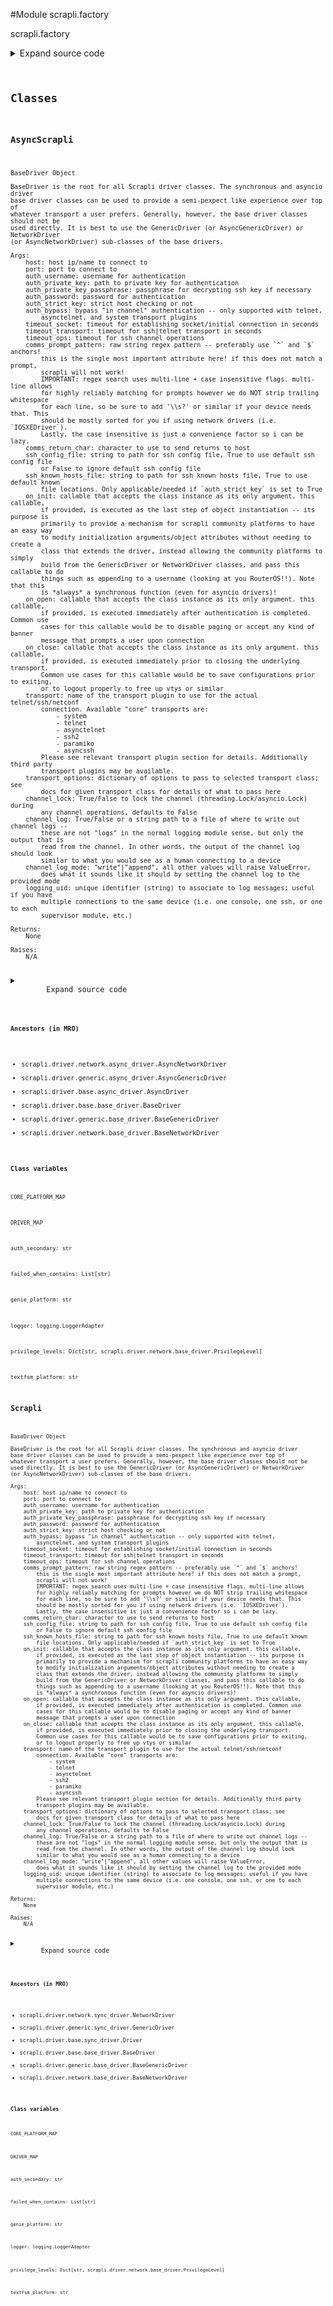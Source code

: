 <link rel="preload stylesheet" as="style" href="https://cdnjs.cloudflare.com/ajax/libs/10up-sanitize.css/11.0.1/sanitize.min.css" integrity="sha256-PK9q560IAAa6WVRRh76LtCaI8pjTJ2z11v0miyNNjrs=" crossorigin>
<link rel="preload stylesheet" as="style" href="https://cdnjs.cloudflare.com/ajax/libs/10up-sanitize.css/11.0.1/typography.min.css" integrity="sha256-7l/o7C8jubJiy74VsKTidCy1yBkRtiUGbVkYBylBqUg=" crossorigin>
<link rel="stylesheet preload" as="style" href="https://cdnjs.cloudflare.com/ajax/libs/highlight.js/10.1.1/styles/github.min.css" crossorigin>
<script defer src="https://cdnjs.cloudflare.com/ajax/libs/highlight.js/10.1.1/highlight.min.js" integrity="sha256-Uv3H6lx7dJmRfRvH8TH6kJD1TSK1aFcwgx+mdg3epi8=" crossorigin></script>
<script>window.addEventListener('DOMContentLoaded', () => hljs.initHighlighting())</script>















#Module scrapli.factory

scrapli.factory

<details class="source">
    <summary>
        <span>Expand source code</span>
    </summary>
    <pre>
        <code class="python">
"""scrapli.factory"""
import importlib
from copy import deepcopy
from io import BytesIO
from typing import Any, Callable, Dict, List, Optional, Tuple, Type, Union, cast

from scrapli.driver import AsyncGenericDriver, AsyncNetworkDriver, GenericDriver, NetworkDriver
from scrapli.driver.core import (
    AsyncEOSDriver,
    AsyncIOSXEDriver,
    AsyncIOSXRDriver,
    AsyncJunosDriver,
    AsyncNXOSDriver,
    EOSDriver,
    IOSXEDriver,
    IOSXRDriver,
    JunosDriver,
    NXOSDriver,
)
from scrapli.driver.network.base_driver import PrivilegeLevel
from scrapli.exceptions import (
    ScrapliException,
    ScrapliModuleNotFound,
    ScrapliTypeError,
    ScrapliValueError,
)
from scrapli.helper import format_user_warning
from scrapli.logging import logger
from scrapli.transport import ASYNCIO_TRANSPORTS


def _build_provided_kwargs_dict(  # pylint: disable=R0914
    host: str,
    privilege_levels: Optional[Dict[str, PrivilegeLevel]],
    default_desired_privilege_level: Optional[str],
    port: Optional[int],
    auth_username: Optional[str],
    auth_password: Optional[str],
    auth_private_key: Optional[str],
    auth_private_key_passphrase: Optional[str],
    auth_strict_key: Optional[bool],
    auth_bypass: Optional[bool],
    timeout_socket: Optional[float],
    timeout_transport: Optional[float],
    timeout_ops: Optional[float],
    comms_return_char: Optional[str],
    ssh_config_file: Optional[Union[str, bool]],
    ssh_known_hosts_file: Optional[Union[str, bool]],
    on_init: Optional[Callable[..., Any]],
    on_open: Optional[Callable[..., Any]],
    on_close: Optional[Callable[..., Any]],
    transport: Optional[str],
    transport_options: Optional[Dict[str, Any]],
    channel_log: Optional[Union[str, bool, BytesIO]],
    channel_log_mode: Optional[str],
    channel_lock: Optional[bool],
    logging_uid: Optional[str],
    auth_secondary: Optional[str],
    failed_when_contains: Optional[List[str]],
    textfsm_platform: Optional[str],
    genie_platform: Optional[str],
    **kwargs: Dict[Any, Any],
) -> Dict[str, Any]:
    r"""
    Build arguments dict based on provided inputs

    This function builds the dict of keyword args to unpack and send to the driver -- in the factory
    context this also needs to convert the arguments that have defaults that evaluate to False (i.e
    ssh_config_file which defaults to False) from None which is their default in the factory, back
    to their normal default if they are still None -OR- to whatever the user provided.

    # noqa: DAR101

    Args:
        N/A

    Returns:
        dict: dictionary with user args merged with the appropriate default options

    Raises:
        N/A

    """
    # dict of all args coming from the factories
    _provided_args: Dict[str, Any] = {
        "host": host,
        "privilege_levels": privilege_levels,
        "default_desired_privilege_level": default_desired_privilege_level,
        "port": port,
        "auth_username": auth_username,
        "auth_password": auth_password,
        "auth_private_key": auth_private_key,
        "auth_private_key_passphrase": auth_private_key_passphrase,
        "auth_strict_key": auth_strict_key,
        "auth_bypass": auth_bypass,
        "timeout_socket": timeout_socket,
        "timeout_transport": timeout_transport,
        "timeout_ops": timeout_ops,
        "comms_return_char": comms_return_char,
        "ssh_config_file": ssh_config_file,
        "ssh_known_hosts_file": ssh_known_hosts_file,
        "on_init": on_init,
        "on_open": on_open,
        "on_close": on_close,
        "transport": transport,
        "transport_options": transport_options,
        "channel_log": channel_log,
        "channel_log_mode": channel_log_mode,
        "channel_lock": channel_lock,
        "logging_uid": logging_uid,
        "auth_secondary": auth_secondary,
        "failed_when_contains": failed_when_contains,
        "textfsm_platform": textfsm_platform,
        "genie_platform": genie_platform,
    }

    # add back in the None/False args
    _provided_args = {key: value for key, value in _provided_args.items() if value is not None}

    # merge in any kwargs that maybe need to get passed down
    all_provided_args = {**_provided_args, **kwargs}
    return all_provided_args


def _get_community_platform_details(community_platform_name: str) -> Dict[str, Any]:
    """
    Fetch community platform details

    Args:
        community_platform_name: name of community

    Returns:
        platform_details: dict of details about community platform from scrapli_community library

    Raises:
        ScrapliModuleNotFound: if scrapli_community is not importable
        ScrapliModuleNotFound: if provided community_platform_name package is not importable
        ScrapliException: if community platform is missing "SCRAPLI_PLATFORM" attribute

    """
    try:
        importlib.import_module(name="scrapli_community")
    except ModuleNotFoundError as exc:
        title = "Module not found!"
        message = (
            "Scrapli Community package is not installed!\n"
            "To resolve this issue, install the transport plugin. You can do this in one of "
            "the following ways:\n"
            "1: 'pip install -r requirements-community.txt'\n"
            "2: 'pip install scrapli[community]'"
        )
        warning = format_user_warning(title=title, message=message)
        raise ScrapliModuleNotFound(warning) from exc

    try:
        # replace any underscores in platform name with "."; should support any future platforms
        # that dont have "child" os types -- i.e. just "cisco" instead of "cisco_iosxe"
        scrapli_community_platform = importlib.import_module(
            name=f"scrapli_community.{community_platform_name.replace('_', '.')}"
        )
    except ModuleNotFoundError as exc:
        title = "Module not found!"
        message = (
            f"Scrapli Community platform '{community_platform_name}` not found!\n"
            "To resolve this issue, ensure you have the correct platform name, and that a scrapli "
            " community platform of that name exists!"
        )
        warning = format_user_warning(title=title, message=message)
        raise ScrapliModuleNotFound(warning) from exc

    platform_details_original = getattr(scrapli_community_platform, "SCRAPLI_PLATFORM", {})
    if not platform_details_original:
        msg = "Community platform missing required attribute `SCRAPLI_PLATFORM`"
        raise ScrapliException(msg)
    platform_details: Dict[str, Any] = deepcopy(platform_details_original)
    return platform_details


def _get_driver_kwargs(
    platform_details: Dict[str, Any], variant: Optional[str], _async: bool = False
) -> Dict[str, Any]:
    """
    Parent get driver method

    Args:
        platform_details: dict of details about community platform from scrapli_community library
        variant: optional name of variant of community platform
        _async: True/False this is for an asyncio transport driver

    Returns:
        final_platform_kwargs: dict of final driver kwargs

    Raises:
        N/A

    """
    platform_kwargs = platform_details["defaults"]

    if variant:
        variant_kwargs = platform_details["variants"][variant]
        final_platform_kwargs = {**platform_kwargs, **variant_kwargs}
    else:
        final_platform_kwargs = platform_kwargs

    if not _async:
        # remove unnecessary asyncio things
        final_platform_kwargs.pop("async_on_open")
        final_platform_kwargs.pop("async_on_close")
        # rename sync_on_(open|close) keys to just "on_open"/"on_close"
        final_platform_kwargs["on_open"] = final_platform_kwargs.pop("sync_on_open")
        final_platform_kwargs["on_close"] = final_platform_kwargs.pop("sync_on_close")
    else:
        # remove unnecessary sync things
        final_platform_kwargs.pop("sync_on_open")
        final_platform_kwargs.pop("sync_on_close")
        # rename sync_on_(open|close) keys to just "on_open"/"on_close"
        final_platform_kwargs["on_open"] = final_platform_kwargs.pop("async_on_open")
        final_platform_kwargs["on_close"] = final_platform_kwargs.pop("async_on_close")

    return final_platform_kwargs


class Scrapli(NetworkDriver):
    CORE_PLATFORM_MAP = {
        "arista_eos": EOSDriver,
        "cisco_iosxe": IOSXEDriver,
        "cisco_iosxr": IOSXRDriver,
        "cisco_nxos": NXOSDriver,
        "juniper_junos": JunosDriver,
    }
    DRIVER_MAP = {"network": NetworkDriver, "generic": GenericDriver}

    @classmethod
    def _get_driver_class(
        cls, platform_details: Dict[str, Any], variant: Optional[str]
    ) -> Union[Type[NetworkDriver], Type[GenericDriver]]:
        """
        Fetch community driver class based on platform details

        Args:
            platform_details: dict of details about community platform from scrapli_community
                library
            variant: optional name of variant of community platform

        Returns:
            NetworkDriver: final driver class

        Raises:
            N/A

        """
        final_driver: Union[
            Type[NetworkDriver],
            Type[GenericDriver],
        ]

        if variant and platform_details["variants"][variant].get("driver_type"):
            variant_driver_data = platform_details["variants"][variant].pop("driver_type")
            final_driver = variant_driver_data["sync"]
            return final_driver

        if isinstance(platform_details["driver_type"], str):
            driver_type = platform_details["driver_type"]
            standard_final_driver = cls.DRIVER_MAP.get(driver_type, None)
            if standard_final_driver:
                return standard_final_driver

        final_driver = platform_details["driver_type"]["sync"]
        return final_driver

    @classmethod
    def _get_community_driver(
        cls, community_platform_name: str, variant: Optional[str]
    ) -> Tuple[Union[Type[NetworkDriver], Type[GenericDriver]], Dict[str, Any]]:
        """
        Get community driver

        Args:
            community_platform_name: name of community
            variant: optional name of variant of community platform

        Returns:
            NetworkDriver: final driver class

        Raises:
            N/A

        """
        platform_details = _get_community_platform_details(
            community_platform_name=community_platform_name
        )

        final_driver = cls._get_driver_class(platform_details=platform_details, variant=variant)
        final_platform_kwargs = _get_driver_kwargs(
            platform_details=platform_details, variant=variant, _async=False
        )

        return final_driver, final_platform_kwargs

    @classmethod
    def _get_driver(
        cls, platform: str, variant: Optional[str]
    ) -> Tuple[Union[Type[NetworkDriver], Type[GenericDriver]], Dict[str, Any]]:
        """
        Parent get driver method for sync Scrapli

        Args:
            platform: name of target platform; i.e. `cisco_iosxe`, `arista_eos`, etc.
            variant: name of the target platform variant

        Returns:
            NetworkDriver: final driver class; generally NetworkDriver, but for some community
                platforms could be GenericDriver, also returns any additional kwargs comming from
                the community platform (if any)

        Raises:
            N/A

        """
        additional_kwargs: Dict[str, Any] = {}
        final_driver: Union[Type[GenericDriver], Type[NetworkDriver]]

        if platform in cls.CORE_PLATFORM_MAP:
            final_driver = cls.CORE_PLATFORM_MAP[platform]
            msg = f"Driver '{final_driver}' selected from scrapli core drivers"
        else:
            final_driver, additional_kwargs = cls._get_community_driver(
                community_platform_name=platform, variant=variant
            )
            msg = (
                f"Driver '{final_driver}' selected from scrapli community platforms, with the "
                f"following platform arguments: '{additional_kwargs}'"
            )

        logger.info(msg)
        return final_driver, additional_kwargs

    def __new__(  # pylint: disable=R0914
        cls,
        platform: str,
        host: str,
        privilege_levels: Optional[Dict[str, PrivilegeLevel]] = None,
        default_desired_privilege_level: Optional[str] = None,
        port: Optional[int] = None,
        auth_username: Optional[str] = None,
        auth_password: Optional[str] = None,
        auth_private_key: Optional[str] = None,
        auth_private_key_passphrase: Optional[str] = None,
        auth_strict_key: Optional[bool] = None,
        auth_bypass: Optional[bool] = None,
        timeout_socket: Optional[float] = None,
        timeout_transport: Optional[float] = None,
        timeout_ops: Optional[float] = None,
        comms_return_char: Optional[str] = None,
        ssh_config_file: Optional[Union[str, bool]] = None,
        ssh_known_hosts_file: Optional[Union[str, bool]] = None,
        on_init: Optional[Callable[..., Any]] = None,
        on_open: Optional[Callable[..., Any]] = None,
        on_close: Optional[Callable[..., Any]] = None,
        transport: Optional[str] = None,
        transport_options: Optional[Dict[str, Any]] = None,
        channel_log: Optional[Union[str, bool, BytesIO]] = None,
        channel_lock: Optional[bool] = None,
        channel_log_mode: Optional[str] = None,
        logging_uid: Optional[str] = None,
        auth_secondary: Optional[str] = None,
        failed_when_contains: Optional[List[str]] = None,
        textfsm_platform: Optional[str] = None,
        genie_platform: Optional[str] = None,
        variant: Optional[str] = None,
        **kwargs: Dict[Any, Any],
    ) -> "Scrapli":
        r"""
        Scrapli Factory method for synchronous drivers

        Args:
            platform: name of the scrapli platform to return a connection object for; should be
                one of the "core" platforms or a valid community platform name
            host: host ip/name to connect to
            port: port to connect to
            auth_username: username for authentication
            auth_private_key: path to private key for authentication
            auth_private_key_passphrase: passphrase for decrypting ssh key if necessary
            auth_password: password for authentication
            auth_strict_key: strict host checking or not
            auth_bypass: bypass "in channel" authentication -- only supported with telnet,
                asynctelnet, and system transport plugins
            timeout_socket: timeout for establishing socket/initial connection in seconds
            timeout_transport: timeout for ssh|telnet transport in seconds
            timeout_ops: timeout for ssh channel operations
            comms_return_char: character to use to send returns to host
            ssh_config_file: string to path for ssh config file, True to use default ssh config file
                or False to ignore default ssh config file
            ssh_known_hosts_file: string to path for ssh known hosts file, True to use default known
                file locations. Only applicable/needed if `auth_strict_key` is set to True
            on_init: callable that accepts the class instance as its only argument. this callable,
                if provided, is executed as the last step of object instantiation -- its purpose is
                primarily to provide a mechanism for scrapli community platforms to have an easy way
                to modify initialization arguments/object attributes without needing to create a
                class that extends the driver, instead allowing the community platforms to simply
                build from the GenericDriver or NetworkDriver classes, and pass this callable to do
                things such as appending to a username (looking at you RouterOS!!). Note that this
                is *always* a synchronous function (even for asyncio drivers)!
            on_open: callable that accepts the class instance as its only argument. this callable,
                if provided, is executed immediately after authentication is completed. Common use
                cases for this callable would be to disable paging or accept any kind of banner
                message that prompts a user upon connection
            on_close: callable that accepts the class instance as its only argument. this callable,
                if provided, is executed immediately prior to closing the underlying transport.
                Common use cases for this callable would be to save configurations prior to exiting,
                or to logout properly to free up vtys or similar
            transport: name of the transport plugin to use for the actual telnet/ssh/netconf
                connection. Available "core" transports are:
                    - system
                    - telnet
                    - asynctelnet
                    - ssh2
                    - paramiko
                    - asyncssh
                Please see relevant transport plugin section for details. Additionally third party
                transport plugins may be available.
            transport_options: dictionary of options to pass to selected transport class; see
                docs for given transport class for details of what to pass here
            channel_lock: True/False to lock the channel (threading.Lock/asyncio.Lock) during
                any channel operations, defaults to False
            channel_log: True/False or a string path to a file of where to write out channel logs --
                these are not "logs" in the normal logging module sense, but only the output that is
                read from the channel. In other words, the output of the channel log should look
                similar to what you would see as a human connecting to a device
            channel_log_mode: "write"|"append", all other values will raise ValueError,
                does what it sounds like it should by setting the channel log to the provided mode
            logging_uid: unique identifier (string) to associate to log messages; useful if you have
                multiple connections to the same device (i.e. one console, one ssh, or one to each
                supervisor module, etc.)
            failed_when_contains: list of strings indicating command/config failure
            textfsm_platform: string to use to fetch ntc-templates templates for textfsm parsing
            genie_platform: string to use to fetch genie parser templates
            privilege_levels: optional user provided privilege levels, if left None will default to
                scrapli standard privilege levels
            default_desired_privilege_level: string of name of default desired priv, this is the
                priv level that is generally used to disable paging/set terminal width and things
                like that upon first login, and is also the priv level scrapli will try to acquire
                for normal "command" operations (`send_command`, `send_commands`)
            auth_secondary: password to use for secondary authentication (enable)
            failed_when_contains: List of strings that indicate a command/config has failed
            variant: name of the community platform variant if desired
            **kwargs: should be unused, but here to accept any additional kwargs from users

        Returns:
            final_driver: synchronous driver class for provided driver

        Raises:
            ScrapliValueError: if provided transport is asyncio
            ScrapliTypeError: if `platform` not in keyword arguments

        """
        logger.debug("Scrapli factory initialized")

        if transport in ASYNCIO_TRANSPORTS:
            raise ScrapliValueError("Use 'AsyncScrapli' if using an async transport!")

        if not isinstance(platform, str):
            raise ScrapliTypeError(f"Argument 'platform' must be 'str' got '{type(platform)}'")

        provided_kwargs = _build_provided_kwargs_dict(
            host=host,
            port=port,
            auth_username=auth_username,
            auth_password=auth_password,
            auth_private_key=auth_private_key,
            auth_private_key_passphrase=auth_private_key_passphrase,
            auth_strict_key=auth_strict_key,
            auth_bypass=auth_bypass,
            timeout_socket=timeout_socket,
            timeout_transport=timeout_transport,
            timeout_ops=timeout_ops,
            comms_return_char=comms_return_char,
            ssh_config_file=ssh_config_file,
            ssh_known_hosts_file=ssh_known_hosts_file,
            on_init=on_init,
            on_open=on_open,
            on_close=on_close,
            transport=transport,
            transport_options=transport_options,
            channel_log=channel_log,
            channel_log_mode=channel_log_mode,
            channel_lock=channel_lock,
            logging_uid=logging_uid,
            privilege_levels=privilege_levels,
            default_desired_privilege_level=default_desired_privilege_level,
            auth_secondary=auth_secondary,
            failed_when_contains=failed_when_contains,
            textfsm_platform=textfsm_platform,
            genie_platform=genie_platform,
            **kwargs,
        )

        final_driver, additional_kwargs = cls._get_driver(platform=platform, variant=variant)

        # at this point will need to merge the additional kwargs in (for community drivers),
        # ensure that kwargs passed by user supersede the ones coming from community platform
        if additional_kwargs:
            final_kwargs = {**additional_kwargs, **provided_kwargs}
        else:
            final_kwargs = provided_kwargs

        final_conn = final_driver(**final_kwargs)
        # cast the final conn to type Scrapli to appease mypy -- we know it will be a NetworkDriver
        # or GenericDriver, but thats ok =)
        final_conn = cast(Scrapli, final_conn)
        return final_conn


class AsyncScrapli(AsyncNetworkDriver):
    CORE_PLATFORM_MAP = {
        "arista_eos": AsyncEOSDriver,
        "cisco_iosxe": AsyncIOSXEDriver,
        "cisco_iosxr": AsyncIOSXRDriver,
        "cisco_nxos": AsyncNXOSDriver,
        "juniper_junos": AsyncJunosDriver,
    }
    DRIVER_MAP = {"network": AsyncNetworkDriver, "generic": AsyncGenericDriver}

    @classmethod
    def _get_driver_class(
        cls, platform_details: Dict[str, Any], variant: Optional[str]
    ) -> Union[Type[AsyncNetworkDriver], Type[AsyncGenericDriver]]:
        """
        Fetch community driver class based on platform details

        Args:
            platform_details: dict of details about community platform from scrapli_community
                library
            variant: optional name of variant of community platform

        Returns:
            NetworkDriver: final driver class

        Raises:
            N/A

        """
        final_driver: Union[
            Type[AsyncNetworkDriver],
            Type[AsyncGenericDriver],
        ]

        if variant and platform_details["variants"][variant].get("driver_type"):
            variant_driver_data = platform_details["variants"][variant].pop("driver_type")
            final_driver = variant_driver_data["async"]
            return final_driver

        if isinstance(platform_details["driver_type"], str):
            driver_type = platform_details["driver_type"]
            standard_final_driver = cls.DRIVER_MAP.get(driver_type, None)
            if standard_final_driver:
                return standard_final_driver

        final_driver = platform_details["driver_type"]["async"]
        return final_driver

    @classmethod
    def _get_community_driver(
        cls, community_platform_name: str, variant: Optional[str]
    ) -> Tuple[Union[Type[AsyncNetworkDriver], Type[AsyncGenericDriver]], Dict[str, Any]]:
        """
        Get community driver

        Args:
            community_platform_name: name of community
            variant: optional name of variant of community platform

        Returns:
            NetworkDriver: final driver class

        Raises:
            N/A

        """
        platform_details = _get_community_platform_details(
            community_platform_name=community_platform_name
        )

        final_driver = cls._get_driver_class(platform_details=platform_details, variant=variant)
        final_platform_kwargs = _get_driver_kwargs(
            platform_details=platform_details, variant=variant, _async=True
        )

        return final_driver, final_platform_kwargs

    @classmethod
    def _get_driver(
        cls, platform: str, variant: Optional[str]
    ) -> Tuple[Union[Type[AsyncNetworkDriver], Type[AsyncGenericDriver]], Dict[str, Any]]:
        """
        Parent get driver method for sync Scrapli

        Args:
            platform: name of target platform; i.e. `cisco_iosxe`, `arista_eos`, etc.
            variant: name of the target platform variant

        Returns:
            NetworkDriver: final driver class; generally NetworkDriver, but for some community
                platforms could be GenericDriver, also returns any additional kwargs comming from
                the community platform (if any)

        Raises:
            N/A

        """
        additional_kwargs: Dict[str, Any] = {}
        final_driver: Union[Type[AsyncGenericDriver], Type[AsyncNetworkDriver]]

        if platform in cls.CORE_PLATFORM_MAP:
            final_driver = cls.CORE_PLATFORM_MAP[platform]
            msg = f"Driver '{final_driver}' selected from scrapli core drivers"
        else:
            final_driver, additional_kwargs = cls._get_community_driver(
                community_platform_name=platform, variant=variant
            )
            msg = (
                f"Driver '{final_driver}' selected from scrapli community platforms, with the "
                f"following platform arguments: '{additional_kwargs}'"
            )

        logger.info(msg)
        return final_driver, additional_kwargs

    def __new__(  # pylint: disable=R0914
        cls,
        platform: str,
        host: str,
        privilege_levels: Optional[Dict[str, PrivilegeLevel]] = None,
        default_desired_privilege_level: Optional[str] = None,
        port: Optional[int] = None,
        auth_username: Optional[str] = None,
        auth_password: Optional[str] = None,
        auth_private_key: Optional[str] = None,
        auth_private_key_passphrase: Optional[str] = None,
        auth_strict_key: Optional[bool] = None,
        auth_bypass: Optional[bool] = None,
        timeout_socket: Optional[float] = None,
        timeout_transport: Optional[float] = None,
        timeout_ops: Optional[float] = None,
        comms_return_char: Optional[str] = None,
        ssh_config_file: Optional[Union[str, bool]] = None,
        ssh_known_hosts_file: Optional[Union[str, bool]] = None,
        on_init: Optional[Callable[..., Any]] = None,
        on_open: Optional[Callable[..., Any]] = None,
        on_close: Optional[Callable[..., Any]] = None,
        transport: Optional[str] = None,
        transport_options: Optional[Dict[str, Any]] = None,
        channel_log: Optional[Union[str, bool, BytesIO]] = None,
        channel_log_mode: Optional[str] = None,
        channel_lock: Optional[bool] = None,
        logging_uid: Optional[str] = None,
        auth_secondary: Optional[str] = None,
        failed_when_contains: Optional[List[str]] = None,
        textfsm_platform: Optional[str] = None,
        genie_platform: Optional[str] = None,
        variant: Optional[str] = None,
        **kwargs: Dict[Any, Any],
    ) -> "AsyncScrapli":
        r"""
        Scrapli Factory method for asynchronous drivers

        Args:
            platform: name of the scrapli platform to return a connection object for; should be
                one of the "core" platforms or a valid community platform name
            host: host ip/name to connect to
            port: port to connect to
            auth_username: username for authentication
            auth_private_key: path to private key for authentication
            auth_private_key_passphrase: passphrase for decrypting ssh key if necessary
            auth_password: password for authentication
            auth_strict_key: strict host checking or not
            auth_bypass: bypass "in channel" authentication -- only supported with telnet,
                asynctelnet, and system transport plugins
            timeout_socket: timeout for establishing socket/initial connection in seconds
            timeout_transport: timeout for ssh|telnet transport in seconds
            timeout_ops: timeout for ssh channel operations
            comms_return_char: character to use to send returns to host
            ssh_config_file: string to path for ssh config file, True to use default ssh config file
                or False to ignore default ssh config file
            ssh_known_hosts_file: string to path for ssh known hosts file, True to use default known
                file locations. Only applicable/needed if `auth_strict_key` is set to True
            on_init: callable that accepts the class instance as its only argument. this callable,
                if provided, is executed as the last step of object instantiation -- its purpose is
                primarily to provide a mechanism for scrapli community platforms to have an easy way
                to modify initialization arguments/object attributes without needing to create a
                class that extends the driver, instead allowing the community platforms to simply
                build from the GenericDriver or NetworkDriver classes, and pass this callable to do
                things such as appending to a username (looking at you RouterOS!!). Note that this
                is *always* a synchronous function (even for asyncio drivers)!
            on_open: callable that accepts the class instance as its only argument. this callable,
                if provided, is executed immediately after authentication is completed. Common use
                cases for this callable would be to disable paging or accept any kind of banner
                message that prompts a user upon connection
            on_close: callable that accepts the class instance as its only argument. this callable,
                if provided, is executed immediately prior to closing the underlying transport.
                Common use cases for this callable would be to save configurations prior to exiting,
                or to logout properly to free up vtys or similar
            transport: name of the transport plugin to use for the actual telnet/ssh/netconf
                connection. Available "core" transports are:
                    - system
                    - telnet
                    - asynctelnet
                    - ssh2
                    - paramiko
                    - asyncssh
                Please see relevant transport plugin section for details. Additionally third party
                transport plugins may be available.
            transport_options: dictionary of options to pass to selected transport class; see
                docs for given transport class for details of what to pass here
            channel_lock: True/False to lock the channel (threading.Lock/asyncio.Lock) during
                any channel operations, defaults to False
            channel_log: True/False or a string path to a file of where to write out channel logs --
                these are not "logs" in the normal logging module sense, but only the output that is
                read from the channel. In other words, the output of the channel log should look
                similar to what you would see as a human connecting to a device
            channel_log_mode: "write"|"append", all other values will raise ValueError,
                does what it sounds like it should by setting the channel log to the provided mode
            logging_uid: unique identifier (string) to associate to log messages; useful if you have
                multiple connections to the same device (i.e. one console, one ssh, or one to each
                supervisor module, etc.)
            failed_when_contains: list of strings indicating command/config failure
            textfsm_platform: string to use to fetch ntc-templates templates for textfsm parsing
            genie_platform: string to use to fetch genie parser templates
            privilege_levels: optional user provided privilege levels, if left None will default to
                scrapli standard privilege levels
            default_desired_privilege_level: string of name of default desired priv, this is the
                priv level that is generally used to disable paging/set terminal width and things
                like that upon first login, and is also the priv level scrapli will try to acquire
                for normal "command" operations (`send_command`, `send_commands`)
            auth_secondary: password to use for secondary authentication (enable)
            failed_when_contains: List of strings that indicate a command/config has failed
            variant: name of the community platform variant if desired
            **kwargs: should be unused, but here to accept any additional kwargs from users

        Returns:
            final_driver: asynchronous driver class for provided driver

        Raises:
            ScrapliValueError: if provided transport is asyncio
            ScrapliTypeError: if `platform` not in keyword arguments

        """
        logger.debug("AsyncScrapli factory initialized")

        if transport not in ASYNCIO_TRANSPORTS:
            raise ScrapliValueError("Use 'Scrapli' if using a synchronous transport!")

        if not isinstance(platform, str):
            raise ScrapliTypeError(f"Argument 'platform' must be 'str' got '{type(platform)}'")

        provided_kwargs = _build_provided_kwargs_dict(
            host=host,
            port=port,
            auth_username=auth_username,
            auth_password=auth_password,
            auth_private_key=auth_private_key,
            auth_private_key_passphrase=auth_private_key_passphrase,
            auth_strict_key=auth_strict_key,
            auth_bypass=auth_bypass,
            timeout_socket=timeout_socket,
            timeout_transport=timeout_transport,
            timeout_ops=timeout_ops,
            comms_return_char=comms_return_char,
            ssh_config_file=ssh_config_file,
            ssh_known_hosts_file=ssh_known_hosts_file,
            on_init=on_init,
            on_open=on_open,
            on_close=on_close,
            transport=transport,
            transport_options=transport_options,
            channel_log=channel_log,
            channel_log_mode=channel_log_mode,
            channel_lock=channel_lock,
            logging_uid=logging_uid,
            privilege_levels=privilege_levels,
            default_desired_privilege_level=default_desired_privilege_level,
            auth_secondary=auth_secondary,
            failed_when_contains=failed_when_contains,
            textfsm_platform=textfsm_platform,
            genie_platform=genie_platform,
            **kwargs,
        )

        final_driver, additional_kwargs = cls._get_driver(platform=platform, variant=variant)

        # at this point will need to merge the additional kwargs in (for community drivers),
        # ensure that kwargs passed by user supersede the ones coming from community platform
        if additional_kwargs:
            final_kwargs = {**additional_kwargs, **provided_kwargs}
        else:
            final_kwargs = provided_kwargs

        final_conn = final_driver(**final_kwargs)
        # cast the final conn to type Scrapli to appease mypy -- we know it will be a NetworkDriver
        # or GenericDriver, but thats ok =)
        final_conn = cast(AsyncScrapli, final_conn)
        return final_conn
        </code>
    </pre>
</details>




## Classes

### AsyncScrapli


```text
BaseDriver Object

BaseDriver is the root for all Scrapli driver classes. The synchronous and asyncio driver
base driver classes can be used to provide a semi-pexpect like experience over top of
whatever transport a user prefers. Generally, however, the base driver classes should not be
used directly. It is best to use the GenericDriver (or AsyncGenericDriver) or NetworkDriver
(or AsyncNetworkDriver) sub-classes of the base drivers.

Args:
    host: host ip/name to connect to
    port: port to connect to
    auth_username: username for authentication
    auth_private_key: path to private key for authentication
    auth_private_key_passphrase: passphrase for decrypting ssh key if necessary
    auth_password: password for authentication
    auth_strict_key: strict host checking or not
    auth_bypass: bypass "in channel" authentication -- only supported with telnet,
        asynctelnet, and system transport plugins
    timeout_socket: timeout for establishing socket/initial connection in seconds
    timeout_transport: timeout for ssh|telnet transport in seconds
    timeout_ops: timeout for ssh channel operations
    comms_prompt_pattern: raw string regex pattern -- preferably use `^` and `$` anchors!
        this is the single most important attribute here! if this does not match a prompt,
        scrapli will not work!
        IMPORTANT: regex search uses multi-line + case insensitive flags. multi-line allows
        for highly reliably matching for prompts however we do NOT strip trailing whitespace
        for each line, so be sure to add '\\s?' or similar if your device needs that. This
        should be mostly sorted for you if using network drivers (i.e. `IOSXEDriver`).
        Lastly, the case insensitive is just a convenience factor so i can be lazy.
    comms_return_char: character to use to send returns to host
    ssh_config_file: string to path for ssh config file, True to use default ssh config file
        or False to ignore default ssh config file
    ssh_known_hosts_file: string to path for ssh known hosts file, True to use default known
        file locations. Only applicable/needed if `auth_strict_key` is set to True
    on_init: callable that accepts the class instance as its only argument. this callable,
        if provided, is executed as the last step of object instantiation -- its purpose is
        primarily to provide a mechanism for scrapli community platforms to have an easy way
        to modify initialization arguments/object attributes without needing to create a
        class that extends the driver, instead allowing the community platforms to simply
        build from the GenericDriver or NetworkDriver classes, and pass this callable to do
        things such as appending to a username (looking at you RouterOS!!). Note that this
        is *always* a synchronous function (even for asyncio drivers)!
    on_open: callable that accepts the class instance as its only argument. this callable,
        if provided, is executed immediately after authentication is completed. Common use
        cases for this callable would be to disable paging or accept any kind of banner
        message that prompts a user upon connection
    on_close: callable that accepts the class instance as its only argument. this callable,
        if provided, is executed immediately prior to closing the underlying transport.
        Common use cases for this callable would be to save configurations prior to exiting,
        or to logout properly to free up vtys or similar
    transport: name of the transport plugin to use for the actual telnet/ssh/netconf
        connection. Available "core" transports are:
            - system
            - telnet
            - asynctelnet
            - ssh2
            - paramiko
            - asyncssh
        Please see relevant transport plugin section for details. Additionally third party
        transport plugins may be available.
    transport_options: dictionary of options to pass to selected transport class; see
        docs for given transport class for details of what to pass here
    channel_lock: True/False to lock the channel (threading.Lock/asyncio.Lock) during
        any channel operations, defaults to False
    channel_log: True/False or a string path to a file of where to write out channel logs --
        these are not "logs" in the normal logging module sense, but only the output that is
        read from the channel. In other words, the output of the channel log should look
        similar to what you would see as a human connecting to a device
    channel_log_mode: "write"|"append", all other values will raise ValueError,
        does what it sounds like it should by setting the channel log to the provided mode
    logging_uid: unique identifier (string) to associate to log messages; useful if you have
        multiple connections to the same device (i.e. one console, one ssh, or one to each
        supervisor module, etc.)

Returns:
    None

Raises:
    N/A
```

<details class="source">
    <summary>
        <span>Expand source code</span>
    </summary>
    <pre>
        <code class="python">
class AsyncScrapli(AsyncNetworkDriver):
    CORE_PLATFORM_MAP = {
        "arista_eos": AsyncEOSDriver,
        "cisco_iosxe": AsyncIOSXEDriver,
        "cisco_iosxr": AsyncIOSXRDriver,
        "cisco_nxos": AsyncNXOSDriver,
        "juniper_junos": AsyncJunosDriver,
    }
    DRIVER_MAP = {"network": AsyncNetworkDriver, "generic": AsyncGenericDriver}

    @classmethod
    def _get_driver_class(
        cls, platform_details: Dict[str, Any], variant: Optional[str]
    ) -> Union[Type[AsyncNetworkDriver], Type[AsyncGenericDriver]]:
        """
        Fetch community driver class based on platform details

        Args:
            platform_details: dict of details about community platform from scrapli_community
                library
            variant: optional name of variant of community platform

        Returns:
            NetworkDriver: final driver class

        Raises:
            N/A

        """
        final_driver: Union[
            Type[AsyncNetworkDriver],
            Type[AsyncGenericDriver],
        ]

        if variant and platform_details["variants"][variant].get("driver_type"):
            variant_driver_data = platform_details["variants"][variant].pop("driver_type")
            final_driver = variant_driver_data["async"]
            return final_driver

        if isinstance(platform_details["driver_type"], str):
            driver_type = platform_details["driver_type"]
            standard_final_driver = cls.DRIVER_MAP.get(driver_type, None)
            if standard_final_driver:
                return standard_final_driver

        final_driver = platform_details["driver_type"]["async"]
        return final_driver

    @classmethod
    def _get_community_driver(
        cls, community_platform_name: str, variant: Optional[str]
    ) -> Tuple[Union[Type[AsyncNetworkDriver], Type[AsyncGenericDriver]], Dict[str, Any]]:
        """
        Get community driver

        Args:
            community_platform_name: name of community
            variant: optional name of variant of community platform

        Returns:
            NetworkDriver: final driver class

        Raises:
            N/A

        """
        platform_details = _get_community_platform_details(
            community_platform_name=community_platform_name
        )

        final_driver = cls._get_driver_class(platform_details=platform_details, variant=variant)
        final_platform_kwargs = _get_driver_kwargs(
            platform_details=platform_details, variant=variant, _async=True
        )

        return final_driver, final_platform_kwargs

    @classmethod
    def _get_driver(
        cls, platform: str, variant: Optional[str]
    ) -> Tuple[Union[Type[AsyncNetworkDriver], Type[AsyncGenericDriver]], Dict[str, Any]]:
        """
        Parent get driver method for sync Scrapli

        Args:
            platform: name of target platform; i.e. `cisco_iosxe`, `arista_eos`, etc.
            variant: name of the target platform variant

        Returns:
            NetworkDriver: final driver class; generally NetworkDriver, but for some community
                platforms could be GenericDriver, also returns any additional kwargs comming from
                the community platform (if any)

        Raises:
            N/A

        """
        additional_kwargs: Dict[str, Any] = {}
        final_driver: Union[Type[AsyncGenericDriver], Type[AsyncNetworkDriver]]

        if platform in cls.CORE_PLATFORM_MAP:
            final_driver = cls.CORE_PLATFORM_MAP[platform]
            msg = f"Driver '{final_driver}' selected from scrapli core drivers"
        else:
            final_driver, additional_kwargs = cls._get_community_driver(
                community_platform_name=platform, variant=variant
            )
            msg = (
                f"Driver '{final_driver}' selected from scrapli community platforms, with the "
                f"following platform arguments: '{additional_kwargs}'"
            )

        logger.info(msg)
        return final_driver, additional_kwargs

    def __new__(  # pylint: disable=R0914
        cls,
        platform: str,
        host: str,
        privilege_levels: Optional[Dict[str, PrivilegeLevel]] = None,
        default_desired_privilege_level: Optional[str] = None,
        port: Optional[int] = None,
        auth_username: Optional[str] = None,
        auth_password: Optional[str] = None,
        auth_private_key: Optional[str] = None,
        auth_private_key_passphrase: Optional[str] = None,
        auth_strict_key: Optional[bool] = None,
        auth_bypass: Optional[bool] = None,
        timeout_socket: Optional[float] = None,
        timeout_transport: Optional[float] = None,
        timeout_ops: Optional[float] = None,
        comms_return_char: Optional[str] = None,
        ssh_config_file: Optional[Union[str, bool]] = None,
        ssh_known_hosts_file: Optional[Union[str, bool]] = None,
        on_init: Optional[Callable[..., Any]] = None,
        on_open: Optional[Callable[..., Any]] = None,
        on_close: Optional[Callable[..., Any]] = None,
        transport: Optional[str] = None,
        transport_options: Optional[Dict[str, Any]] = None,
        channel_log: Optional[Union[str, bool, BytesIO]] = None,
        channel_log_mode: Optional[str] = None,
        channel_lock: Optional[bool] = None,
        logging_uid: Optional[str] = None,
        auth_secondary: Optional[str] = None,
        failed_when_contains: Optional[List[str]] = None,
        textfsm_platform: Optional[str] = None,
        genie_platform: Optional[str] = None,
        variant: Optional[str] = None,
        **kwargs: Dict[Any, Any],
    ) -> "AsyncScrapli":
        r"""
        Scrapli Factory method for asynchronous drivers

        Args:
            platform: name of the scrapli platform to return a connection object for; should be
                one of the "core" platforms or a valid community platform name
            host: host ip/name to connect to
            port: port to connect to
            auth_username: username for authentication
            auth_private_key: path to private key for authentication
            auth_private_key_passphrase: passphrase for decrypting ssh key if necessary
            auth_password: password for authentication
            auth_strict_key: strict host checking or not
            auth_bypass: bypass "in channel" authentication -- only supported with telnet,
                asynctelnet, and system transport plugins
            timeout_socket: timeout for establishing socket/initial connection in seconds
            timeout_transport: timeout for ssh|telnet transport in seconds
            timeout_ops: timeout for ssh channel operations
            comms_return_char: character to use to send returns to host
            ssh_config_file: string to path for ssh config file, True to use default ssh config file
                or False to ignore default ssh config file
            ssh_known_hosts_file: string to path for ssh known hosts file, True to use default known
                file locations. Only applicable/needed if `auth_strict_key` is set to True
            on_init: callable that accepts the class instance as its only argument. this callable,
                if provided, is executed as the last step of object instantiation -- its purpose is
                primarily to provide a mechanism for scrapli community platforms to have an easy way
                to modify initialization arguments/object attributes without needing to create a
                class that extends the driver, instead allowing the community platforms to simply
                build from the GenericDriver or NetworkDriver classes, and pass this callable to do
                things such as appending to a username (looking at you RouterOS!!). Note that this
                is *always* a synchronous function (even for asyncio drivers)!
            on_open: callable that accepts the class instance as its only argument. this callable,
                if provided, is executed immediately after authentication is completed. Common use
                cases for this callable would be to disable paging or accept any kind of banner
                message that prompts a user upon connection
            on_close: callable that accepts the class instance as its only argument. this callable,
                if provided, is executed immediately prior to closing the underlying transport.
                Common use cases for this callable would be to save configurations prior to exiting,
                or to logout properly to free up vtys or similar
            transport: name of the transport plugin to use for the actual telnet/ssh/netconf
                connection. Available "core" transports are:
                    - system
                    - telnet
                    - asynctelnet
                    - ssh2
                    - paramiko
                    - asyncssh
                Please see relevant transport plugin section for details. Additionally third party
                transport plugins may be available.
            transport_options: dictionary of options to pass to selected transport class; see
                docs for given transport class for details of what to pass here
            channel_lock: True/False to lock the channel (threading.Lock/asyncio.Lock) during
                any channel operations, defaults to False
            channel_log: True/False or a string path to a file of where to write out channel logs --
                these are not "logs" in the normal logging module sense, but only the output that is
                read from the channel. In other words, the output of the channel log should look
                similar to what you would see as a human connecting to a device
            channel_log_mode: "write"|"append", all other values will raise ValueError,
                does what it sounds like it should by setting the channel log to the provided mode
            logging_uid: unique identifier (string) to associate to log messages; useful if you have
                multiple connections to the same device (i.e. one console, one ssh, or one to each
                supervisor module, etc.)
            failed_when_contains: list of strings indicating command/config failure
            textfsm_platform: string to use to fetch ntc-templates templates for textfsm parsing
            genie_platform: string to use to fetch genie parser templates
            privilege_levels: optional user provided privilege levels, if left None will default to
                scrapli standard privilege levels
            default_desired_privilege_level: string of name of default desired priv, this is the
                priv level that is generally used to disable paging/set terminal width and things
                like that upon first login, and is also the priv level scrapli will try to acquire
                for normal "command" operations (`send_command`, `send_commands`)
            auth_secondary: password to use for secondary authentication (enable)
            failed_when_contains: List of strings that indicate a command/config has failed
            variant: name of the community platform variant if desired
            **kwargs: should be unused, but here to accept any additional kwargs from users

        Returns:
            final_driver: asynchronous driver class for provided driver

        Raises:
            ScrapliValueError: if provided transport is asyncio
            ScrapliTypeError: if `platform` not in keyword arguments

        """
        logger.debug("AsyncScrapli factory initialized")

        if transport not in ASYNCIO_TRANSPORTS:
            raise ScrapliValueError("Use 'Scrapli' if using a synchronous transport!")

        if not isinstance(platform, str):
            raise ScrapliTypeError(f"Argument 'platform' must be 'str' got '{type(platform)}'")

        provided_kwargs = _build_provided_kwargs_dict(
            host=host,
            port=port,
            auth_username=auth_username,
            auth_password=auth_password,
            auth_private_key=auth_private_key,
            auth_private_key_passphrase=auth_private_key_passphrase,
            auth_strict_key=auth_strict_key,
            auth_bypass=auth_bypass,
            timeout_socket=timeout_socket,
            timeout_transport=timeout_transport,
            timeout_ops=timeout_ops,
            comms_return_char=comms_return_char,
            ssh_config_file=ssh_config_file,
            ssh_known_hosts_file=ssh_known_hosts_file,
            on_init=on_init,
            on_open=on_open,
            on_close=on_close,
            transport=transport,
            transport_options=transport_options,
            channel_log=channel_log,
            channel_log_mode=channel_log_mode,
            channel_lock=channel_lock,
            logging_uid=logging_uid,
            privilege_levels=privilege_levels,
            default_desired_privilege_level=default_desired_privilege_level,
            auth_secondary=auth_secondary,
            failed_when_contains=failed_when_contains,
            textfsm_platform=textfsm_platform,
            genie_platform=genie_platform,
            **kwargs,
        )

        final_driver, additional_kwargs = cls._get_driver(platform=platform, variant=variant)

        # at this point will need to merge the additional kwargs in (for community drivers),
        # ensure that kwargs passed by user supersede the ones coming from community platform
        if additional_kwargs:
            final_kwargs = {**additional_kwargs, **provided_kwargs}
        else:
            final_kwargs = provided_kwargs

        final_conn = final_driver(**final_kwargs)
        # cast the final conn to type Scrapli to appease mypy -- we know it will be a NetworkDriver
        # or GenericDriver, but thats ok =)
        final_conn = cast(AsyncScrapli, final_conn)
        return final_conn
        </code>
    </pre>
</details>


#### Ancestors (in MRO)
- scrapli.driver.network.async_driver.AsyncNetworkDriver
- scrapli.driver.generic.async_driver.AsyncGenericDriver
- scrapli.driver.base.async_driver.AsyncDriver
- scrapli.driver.base.base_driver.BaseDriver
- scrapli.driver.generic.base_driver.BaseGenericDriver
- scrapli.driver.network.base_driver.BaseNetworkDriver
#### Class variables

    
`CORE_PLATFORM_MAP`




    
`DRIVER_MAP`




    
`auth_secondary: str`




    
`failed_when_contains: List[str]`




    
`genie_platform: str`




    
`logger: logging.LoggerAdapter`




    
`privilege_levels: Dict[str, scrapli.driver.network.base_driver.PrivilegeLevel]`




    
`textfsm_platform: str`






### Scrapli


```text
BaseDriver Object

BaseDriver is the root for all Scrapli driver classes. The synchronous and asyncio driver
base driver classes can be used to provide a semi-pexpect like experience over top of
whatever transport a user prefers. Generally, however, the base driver classes should not be
used directly. It is best to use the GenericDriver (or AsyncGenericDriver) or NetworkDriver
(or AsyncNetworkDriver) sub-classes of the base drivers.

Args:
    host: host ip/name to connect to
    port: port to connect to
    auth_username: username for authentication
    auth_private_key: path to private key for authentication
    auth_private_key_passphrase: passphrase for decrypting ssh key if necessary
    auth_password: password for authentication
    auth_strict_key: strict host checking or not
    auth_bypass: bypass "in channel" authentication -- only supported with telnet,
        asynctelnet, and system transport plugins
    timeout_socket: timeout for establishing socket/initial connection in seconds
    timeout_transport: timeout for ssh|telnet transport in seconds
    timeout_ops: timeout for ssh channel operations
    comms_prompt_pattern: raw string regex pattern -- preferably use `^` and `$` anchors!
        this is the single most important attribute here! if this does not match a prompt,
        scrapli will not work!
        IMPORTANT: regex search uses multi-line + case insensitive flags. multi-line allows
        for highly reliably matching for prompts however we do NOT strip trailing whitespace
        for each line, so be sure to add '\\s?' or similar if your device needs that. This
        should be mostly sorted for you if using network drivers (i.e. `IOSXEDriver`).
        Lastly, the case insensitive is just a convenience factor so i can be lazy.
    comms_return_char: character to use to send returns to host
    ssh_config_file: string to path for ssh config file, True to use default ssh config file
        or False to ignore default ssh config file
    ssh_known_hosts_file: string to path for ssh known hosts file, True to use default known
        file locations. Only applicable/needed if `auth_strict_key` is set to True
    on_init: callable that accepts the class instance as its only argument. this callable,
        if provided, is executed as the last step of object instantiation -- its purpose is
        primarily to provide a mechanism for scrapli community platforms to have an easy way
        to modify initialization arguments/object attributes without needing to create a
        class that extends the driver, instead allowing the community platforms to simply
        build from the GenericDriver or NetworkDriver classes, and pass this callable to do
        things such as appending to a username (looking at you RouterOS!!). Note that this
        is *always* a synchronous function (even for asyncio drivers)!
    on_open: callable that accepts the class instance as its only argument. this callable,
        if provided, is executed immediately after authentication is completed. Common use
        cases for this callable would be to disable paging or accept any kind of banner
        message that prompts a user upon connection
    on_close: callable that accepts the class instance as its only argument. this callable,
        if provided, is executed immediately prior to closing the underlying transport.
        Common use cases for this callable would be to save configurations prior to exiting,
        or to logout properly to free up vtys or similar
    transport: name of the transport plugin to use for the actual telnet/ssh/netconf
        connection. Available "core" transports are:
            - system
            - telnet
            - asynctelnet
            - ssh2
            - paramiko
            - asyncssh
        Please see relevant transport plugin section for details. Additionally third party
        transport plugins may be available.
    transport_options: dictionary of options to pass to selected transport class; see
        docs for given transport class for details of what to pass here
    channel_lock: True/False to lock the channel (threading.Lock/asyncio.Lock) during
        any channel operations, defaults to False
    channel_log: True/False or a string path to a file of where to write out channel logs --
        these are not "logs" in the normal logging module sense, but only the output that is
        read from the channel. In other words, the output of the channel log should look
        similar to what you would see as a human connecting to a device
    channel_log_mode: "write"|"append", all other values will raise ValueError,
        does what it sounds like it should by setting the channel log to the provided mode
    logging_uid: unique identifier (string) to associate to log messages; useful if you have
        multiple connections to the same device (i.e. one console, one ssh, or one to each
        supervisor module, etc.)

Returns:
    None

Raises:
    N/A
```

<details class="source">
    <summary>
        <span>Expand source code</span>
    </summary>
    <pre>
        <code class="python">
class Scrapli(NetworkDriver):
    CORE_PLATFORM_MAP = {
        "arista_eos": EOSDriver,
        "cisco_iosxe": IOSXEDriver,
        "cisco_iosxr": IOSXRDriver,
        "cisco_nxos": NXOSDriver,
        "juniper_junos": JunosDriver,
    }
    DRIVER_MAP = {"network": NetworkDriver, "generic": GenericDriver}

    @classmethod
    def _get_driver_class(
        cls, platform_details: Dict[str, Any], variant: Optional[str]
    ) -> Union[Type[NetworkDriver], Type[GenericDriver]]:
        """
        Fetch community driver class based on platform details

        Args:
            platform_details: dict of details about community platform from scrapli_community
                library
            variant: optional name of variant of community platform

        Returns:
            NetworkDriver: final driver class

        Raises:
            N/A

        """
        final_driver: Union[
            Type[NetworkDriver],
            Type[GenericDriver],
        ]

        if variant and platform_details["variants"][variant].get("driver_type"):
            variant_driver_data = platform_details["variants"][variant].pop("driver_type")
            final_driver = variant_driver_data["sync"]
            return final_driver

        if isinstance(platform_details["driver_type"], str):
            driver_type = platform_details["driver_type"]
            standard_final_driver = cls.DRIVER_MAP.get(driver_type, None)
            if standard_final_driver:
                return standard_final_driver

        final_driver = platform_details["driver_type"]["sync"]
        return final_driver

    @classmethod
    def _get_community_driver(
        cls, community_platform_name: str, variant: Optional[str]
    ) -> Tuple[Union[Type[NetworkDriver], Type[GenericDriver]], Dict[str, Any]]:
        """
        Get community driver

        Args:
            community_platform_name: name of community
            variant: optional name of variant of community platform

        Returns:
            NetworkDriver: final driver class

        Raises:
            N/A

        """
        platform_details = _get_community_platform_details(
            community_platform_name=community_platform_name
        )

        final_driver = cls._get_driver_class(platform_details=platform_details, variant=variant)
        final_platform_kwargs = _get_driver_kwargs(
            platform_details=platform_details, variant=variant, _async=False
        )

        return final_driver, final_platform_kwargs

    @classmethod
    def _get_driver(
        cls, platform: str, variant: Optional[str]
    ) -> Tuple[Union[Type[NetworkDriver], Type[GenericDriver]], Dict[str, Any]]:
        """
        Parent get driver method for sync Scrapli

        Args:
            platform: name of target platform; i.e. `cisco_iosxe`, `arista_eos`, etc.
            variant: name of the target platform variant

        Returns:
            NetworkDriver: final driver class; generally NetworkDriver, but for some community
                platforms could be GenericDriver, also returns any additional kwargs comming from
                the community platform (if any)

        Raises:
            N/A

        """
        additional_kwargs: Dict[str, Any] = {}
        final_driver: Union[Type[GenericDriver], Type[NetworkDriver]]

        if platform in cls.CORE_PLATFORM_MAP:
            final_driver = cls.CORE_PLATFORM_MAP[platform]
            msg = f"Driver '{final_driver}' selected from scrapli core drivers"
        else:
            final_driver, additional_kwargs = cls._get_community_driver(
                community_platform_name=platform, variant=variant
            )
            msg = (
                f"Driver '{final_driver}' selected from scrapli community platforms, with the "
                f"following platform arguments: '{additional_kwargs}'"
            )

        logger.info(msg)
        return final_driver, additional_kwargs

    def __new__(  # pylint: disable=R0914
        cls,
        platform: str,
        host: str,
        privilege_levels: Optional[Dict[str, PrivilegeLevel]] = None,
        default_desired_privilege_level: Optional[str] = None,
        port: Optional[int] = None,
        auth_username: Optional[str] = None,
        auth_password: Optional[str] = None,
        auth_private_key: Optional[str] = None,
        auth_private_key_passphrase: Optional[str] = None,
        auth_strict_key: Optional[bool] = None,
        auth_bypass: Optional[bool] = None,
        timeout_socket: Optional[float] = None,
        timeout_transport: Optional[float] = None,
        timeout_ops: Optional[float] = None,
        comms_return_char: Optional[str] = None,
        ssh_config_file: Optional[Union[str, bool]] = None,
        ssh_known_hosts_file: Optional[Union[str, bool]] = None,
        on_init: Optional[Callable[..., Any]] = None,
        on_open: Optional[Callable[..., Any]] = None,
        on_close: Optional[Callable[..., Any]] = None,
        transport: Optional[str] = None,
        transport_options: Optional[Dict[str, Any]] = None,
        channel_log: Optional[Union[str, bool, BytesIO]] = None,
        channel_lock: Optional[bool] = None,
        channel_log_mode: Optional[str] = None,
        logging_uid: Optional[str] = None,
        auth_secondary: Optional[str] = None,
        failed_when_contains: Optional[List[str]] = None,
        textfsm_platform: Optional[str] = None,
        genie_platform: Optional[str] = None,
        variant: Optional[str] = None,
        **kwargs: Dict[Any, Any],
    ) -> "Scrapli":
        r"""
        Scrapli Factory method for synchronous drivers

        Args:
            platform: name of the scrapli platform to return a connection object for; should be
                one of the "core" platforms or a valid community platform name
            host: host ip/name to connect to
            port: port to connect to
            auth_username: username for authentication
            auth_private_key: path to private key for authentication
            auth_private_key_passphrase: passphrase for decrypting ssh key if necessary
            auth_password: password for authentication
            auth_strict_key: strict host checking or not
            auth_bypass: bypass "in channel" authentication -- only supported with telnet,
                asynctelnet, and system transport plugins
            timeout_socket: timeout for establishing socket/initial connection in seconds
            timeout_transport: timeout for ssh|telnet transport in seconds
            timeout_ops: timeout for ssh channel operations
            comms_return_char: character to use to send returns to host
            ssh_config_file: string to path for ssh config file, True to use default ssh config file
                or False to ignore default ssh config file
            ssh_known_hosts_file: string to path for ssh known hosts file, True to use default known
                file locations. Only applicable/needed if `auth_strict_key` is set to True
            on_init: callable that accepts the class instance as its only argument. this callable,
                if provided, is executed as the last step of object instantiation -- its purpose is
                primarily to provide a mechanism for scrapli community platforms to have an easy way
                to modify initialization arguments/object attributes without needing to create a
                class that extends the driver, instead allowing the community platforms to simply
                build from the GenericDriver or NetworkDriver classes, and pass this callable to do
                things such as appending to a username (looking at you RouterOS!!). Note that this
                is *always* a synchronous function (even for asyncio drivers)!
            on_open: callable that accepts the class instance as its only argument. this callable,
                if provided, is executed immediately after authentication is completed. Common use
                cases for this callable would be to disable paging or accept any kind of banner
                message that prompts a user upon connection
            on_close: callable that accepts the class instance as its only argument. this callable,
                if provided, is executed immediately prior to closing the underlying transport.
                Common use cases for this callable would be to save configurations prior to exiting,
                or to logout properly to free up vtys or similar
            transport: name of the transport plugin to use for the actual telnet/ssh/netconf
                connection. Available "core" transports are:
                    - system
                    - telnet
                    - asynctelnet
                    - ssh2
                    - paramiko
                    - asyncssh
                Please see relevant transport plugin section for details. Additionally third party
                transport plugins may be available.
            transport_options: dictionary of options to pass to selected transport class; see
                docs for given transport class for details of what to pass here
            channel_lock: True/False to lock the channel (threading.Lock/asyncio.Lock) during
                any channel operations, defaults to False
            channel_log: True/False or a string path to a file of where to write out channel logs --
                these are not "logs" in the normal logging module sense, but only the output that is
                read from the channel. In other words, the output of the channel log should look
                similar to what you would see as a human connecting to a device
            channel_log_mode: "write"|"append", all other values will raise ValueError,
                does what it sounds like it should by setting the channel log to the provided mode
            logging_uid: unique identifier (string) to associate to log messages; useful if you have
                multiple connections to the same device (i.e. one console, one ssh, or one to each
                supervisor module, etc.)
            failed_when_contains: list of strings indicating command/config failure
            textfsm_platform: string to use to fetch ntc-templates templates for textfsm parsing
            genie_platform: string to use to fetch genie parser templates
            privilege_levels: optional user provided privilege levels, if left None will default to
                scrapli standard privilege levels
            default_desired_privilege_level: string of name of default desired priv, this is the
                priv level that is generally used to disable paging/set terminal width and things
                like that upon first login, and is also the priv level scrapli will try to acquire
                for normal "command" operations (`send_command`, `send_commands`)
            auth_secondary: password to use for secondary authentication (enable)
            failed_when_contains: List of strings that indicate a command/config has failed
            variant: name of the community platform variant if desired
            **kwargs: should be unused, but here to accept any additional kwargs from users

        Returns:
            final_driver: synchronous driver class for provided driver

        Raises:
            ScrapliValueError: if provided transport is asyncio
            ScrapliTypeError: if `platform` not in keyword arguments

        """
        logger.debug("Scrapli factory initialized")

        if transport in ASYNCIO_TRANSPORTS:
            raise ScrapliValueError("Use 'AsyncScrapli' if using an async transport!")

        if not isinstance(platform, str):
            raise ScrapliTypeError(f"Argument 'platform' must be 'str' got '{type(platform)}'")

        provided_kwargs = _build_provided_kwargs_dict(
            host=host,
            port=port,
            auth_username=auth_username,
            auth_password=auth_password,
            auth_private_key=auth_private_key,
            auth_private_key_passphrase=auth_private_key_passphrase,
            auth_strict_key=auth_strict_key,
            auth_bypass=auth_bypass,
            timeout_socket=timeout_socket,
            timeout_transport=timeout_transport,
            timeout_ops=timeout_ops,
            comms_return_char=comms_return_char,
            ssh_config_file=ssh_config_file,
            ssh_known_hosts_file=ssh_known_hosts_file,
            on_init=on_init,
            on_open=on_open,
            on_close=on_close,
            transport=transport,
            transport_options=transport_options,
            channel_log=channel_log,
            channel_log_mode=channel_log_mode,
            channel_lock=channel_lock,
            logging_uid=logging_uid,
            privilege_levels=privilege_levels,
            default_desired_privilege_level=default_desired_privilege_level,
            auth_secondary=auth_secondary,
            failed_when_contains=failed_when_contains,
            textfsm_platform=textfsm_platform,
            genie_platform=genie_platform,
            **kwargs,
        )

        final_driver, additional_kwargs = cls._get_driver(platform=platform, variant=variant)

        # at this point will need to merge the additional kwargs in (for community drivers),
        # ensure that kwargs passed by user supersede the ones coming from community platform
        if additional_kwargs:
            final_kwargs = {**additional_kwargs, **provided_kwargs}
        else:
            final_kwargs = provided_kwargs

        final_conn = final_driver(**final_kwargs)
        # cast the final conn to type Scrapli to appease mypy -- we know it will be a NetworkDriver
        # or GenericDriver, but thats ok =)
        final_conn = cast(Scrapli, final_conn)
        return final_conn
        </code>
    </pre>
</details>


#### Ancestors (in MRO)
- scrapli.driver.network.sync_driver.NetworkDriver
- scrapli.driver.generic.sync_driver.GenericDriver
- scrapli.driver.base.sync_driver.Driver
- scrapli.driver.base.base_driver.BaseDriver
- scrapli.driver.generic.base_driver.BaseGenericDriver
- scrapli.driver.network.base_driver.BaseNetworkDriver
#### Class variables

    
`CORE_PLATFORM_MAP`




    
`DRIVER_MAP`




    
`auth_secondary: str`




    
`failed_when_contains: List[str]`




    
`genie_platform: str`




    
`logger: logging.LoggerAdapter`




    
`privilege_levels: Dict[str, scrapli.driver.network.base_driver.PrivilegeLevel]`




    
`textfsm_platform: str`